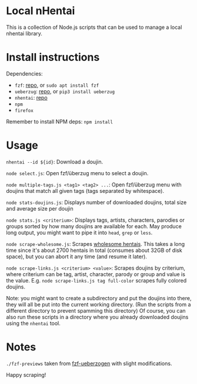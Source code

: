 # Local nHentai
This is a collection of Node.js scripts that can be used to manage a local nhentai library.

# Install instructions
Dependencies:

- `fzf`: [repo](https://github.com/junegunn/fzf), or `sudo apt install fzf`
- `ueberzug`: [repo](https://github.com/seebye/ueberzug), or `pip3 install ueberzug`
- `nhentai`: [repo](https://github.com/RicterZ/nhentai)
- `npm`
- `firefox`

Remember to install NPM deps: `npm install`

# Usage

`nhentai --id ${id}`: Download a doujin.

`node select.js`: Open fzf/überzug menu to select a doujin.

`node multiple-tags.js <tag1> <tag2> ...`: Open fzf/überzug menu with doujins that match all given tags (tags separated by whitespace).

`node stats-doujins.js`: Displays number of downloaded doujins, total size and average size per doujin

`node stats.js <criterium>`: Displays tags, artists, characters, parodies or groups sorted by how many doujins are available for each. May produce long output, you might want to pipe it into `head`, `grep` or `less`.

`node scrape-wholesome.js`: Scrapes [wholesome hentais](https://wholesomelist.com/list). This takes a long time since it's about 2700 hentais in total (consumes about 32GB of disk space), but you can abort it any time (and resume it later).

`node scrape-links.js <criterium> <value>`: Scrapes doujins by criterium, where criterium can be tag, artist, character, parody or group and value is the value. E.g. `node scrape-links.js tag full-color` scrapes fully colored doujins.

Note: you might want to create a subdirectory and put the doujins into there, they will all be put into the current working directory. (Run the scripts from a different directory to prevent spamming this directory)
Of course, you can also run these scripts in a directory where you already downloaded doujins using the `nhentai` tool.
# Notes

`./fzf-previews` taken from [fzf-ueberzogen](https://github.com/seebye/fzf-ueberzogen) with slight modifications.

Happy scraping!
